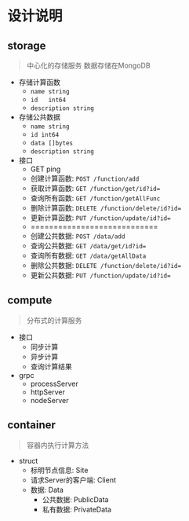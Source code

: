 # 设计说明

## storage
> 中心化的存储服务
> 数据存储在MongoDB
- 存储计算函数
  - `name string`
  - `id   int64`
  - `description string`
- 存储公共数据
  - `name string`
  - `id int64`
  - `data []bytes`
  - `description string`
- 接口
  - GET ping
  - 创建计算函数: `POST /function/add`
  - 获取计算函数: `GET /function/get/id?id=`
  - 查询所有函数: `GET /function/getAllFunc`
  - 删除计算函数: `DELETE /function/delete/id?id=`
  - 更新计算函数: `PUT /function/update/id?id=`
  - ============================
  - 创建公共数据: `POST /data/add`
  - 查询公共数据: `GET /data/get/id?id=`
  - 查询所有数据: `GET /data/getAllData`
  - 删除公共数据: `DELETE /function/delete/id?id=`
  - 更新公共数据: `PUT /function/update/id?id=`
## compute
> 分布式的计算服务
- 接口
  - 同步计算
  - 异步计算
  - 查询计算结果
- grpc
  - processServer
  - httpServer
  - nodeServer
## container
> 容器内执行计算方法
- struct
  - 标明节点信息: Site
  - 请求Server的客户端: Client
  - 数据: Data
    - 公共数据: PublicData
    - 私有数据: PrivateData